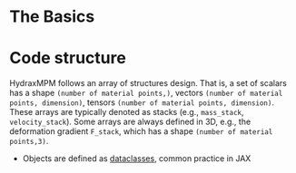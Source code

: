# The Basics



# Code structure

HydraxMPM follows an array of structures design. That is, a set of scalars has a shape `(number of material points,)`, vectors `(number of material points, dimension)`, tensors `(number of material points, dimension)`. These arrays are typically denoted as stacks (e.g., `mass_stack`, `velocity_stack`). Some arrays are always defined in 3D, e.g., the deformation gradient `F_stack`, which has a shape `(number of material points,3)`.


- Objects are defined as [dataclasses](https://docs.python.org/3/library/dataclasses.html), common practice in JAX
